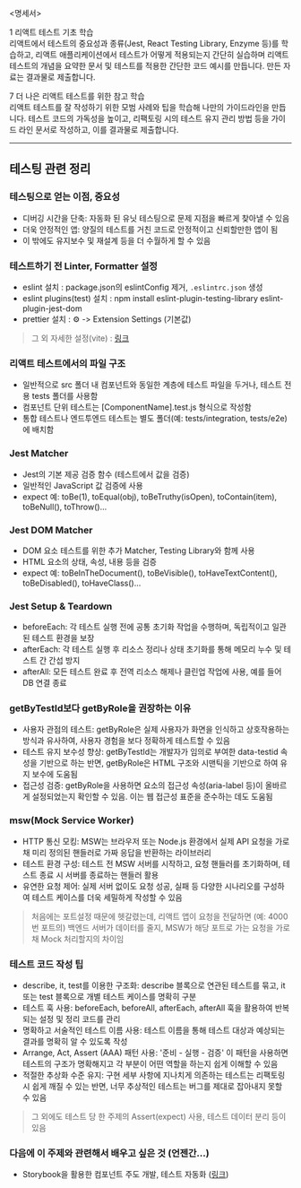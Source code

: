 <명세서>

1 리액트 테스트 기초 학습  
리액트에서 테스트의 중요성과 종류(Jest, React Testing Library, Enzyme 등)를 학습하고, 리액트 애플리케이션에서 테스트가 어떻게 적용되는지 간단히 실습하며 리액트 테스트의 개념을 요약한 문서 및 테스트를 적용한 간단한 코드 예시를 만듭니다. 만든 자료는 결과물로 제출합니다.

7 더 나은 리액트 테스트를 위한 참고 학습  
리액트 테스트를 잘 작성하기 위한 모범 사례와 팁을 학습해 나만의 가이드라인을 만듭니다. 테스트 코드의 가독성을 높이고, 리팩토링 시의 테스트 유지 관리 방법 등을 가이드 라인 문서로 작성하고, 이를 결과물로 제출합니다.

---

## 테스팅 관련 정리

### 테스팅으로 얻는 이점, 중요성
- 디버깅 시간을 단축: 자동화 된 유닛 테스팅으로 문제 지점을 빠르게 찾아낼 수 있음
- 더욱 안정적인 앱: 양질의 테스트를 거친 코드로 안정적이고 신뢰할만한 앱이 됨
- 이 밖에도 유지보수 및 재설계 등을 더 수월하게 할 수 있음

### 테스트하기 전 Linter, Formatter 설정
- eslint 설치 : package.json의 eslintConfig 제거, `.eslintrc.json` 생성
- eslint plugins(test) 설치 : npm install eslint-plugin-testing-library eslint-plugin-jest-dom
- prettier 설치 : ⚙️ -> Extension Settings (기본값)

> 그 외 자세한 설정(vite) : [링크](https://app.diagrams.net/#G1n5lYnOvwAhb0f0LHlnK9K6e3EVPivI03#%7B%22pageId%22%3A%22xPqerJXdohP9GSeAmiIi%22%7D)

### 리액트 테스트에서의 파일 구조
- 일반적으로 src 폴더 내 컴포넌트와 동일한 계층에 테스트 파일을 두거나, 테스트 전용 tests 폴더를 사용함
- 컴포넌트 단위 테스트는 [ComponentName].test.js 형식으로 작성함
- 통합 테스트나 엔드투엔드 테스트는 별도 폴더(예: tests/integration, tests/e2e)에 배치함

### Jest Matcher
- Jest의 기본 제공 검증 함수 (테스트에서 값을 검증)
- 일반적인 JavaScript 값 검증에 사용
- expect 예: toBe(1), toEqual(obj), toBeTruthy(isOpen), toContain(item), toBeNull(), toThrow()...

### Jest DOM Matcher
- DOM 요소 테스트를 위한 추가 Matcher, Testing Library와 함께 사용
- HTML 요소의 상태, 속성, 내용 등을 검증
- expect 예: toBeInTheDocument(), toBeVisible(), toHaveTextContent(), toBeDisabled(), toHaveClass()...

### Jest Setup & Teardown
- beforeEach: 각 테스트 실행 전에 공통 초기화 작업을 수행하며, 독립적이고 일관된 테스트 환경을 보장
- afterEach: 각 테스트 실행 후 리소스 정리나 상태 초기화를 통해 메모리 누수 및 테스트 간 간섭 방지
- afterAll: 모든 테스트 완료 후 전역 리소스 해제나 클린업 작업에 사용, 예를 들어 DB 연결 종료

### getByTestId보다 getByRole을 권장하는 이유
- 사용자 관점의 테스트: getByRole은 실제 사용자가 화면을 인식하고 상호작용하는 방식과 유사하여, 사용자 경험을 보다 정확하게 테스트할 수 있음
- 테스트 유지 보수성 향상: getByTestId는 개발자가 임의로 부여한 data-testid 속성을 기반으로 하는 반면, getByRole은 HTML 구조와 시맨틱을 기반으로 하여 유지 보수에 도움됨
- 접근성 검증: getByRole을 사용하면 요소의 접근성 속성(aria-label 등)이 올바르게 설정되었는지 확인할 수 있음. 이는 웹 접근성 표준을 준수하는 데도 도움됨

### msw(Mock Service Worker)
- HTTP 통신 모킹: MSW는 브라우저 또는 Node.js 환경에서 실제 API 요청을 가로채 미리 정의된 핸들러로 가짜 응답을 반환하는 라이브러리
- 테스트 환경 구성: 테스트 전 MSW 서버를 시작하고, 요청 핸들러를 초기화하며, 테스트 종료 시 서버를 종료하는 핸들러 활용
- 유연한 요청 제어: 실제 서버 없이도 요청 성공, 실패 등 다양한 시나리오를 구성하여 테스트 케이스를 더욱 세밀하게 작성할 수 있음

> 처음에는 포트설정 때문에 헷갈렸는데, 리액트 앱이 요청을 전달하면 (예: 4000번 포트의) 백엔드 서버가 데이터를 줄지, MSW가 해당 포트로 가는 요청을 가로채 Mock 처리할지의 차이임

### 테스트 코드 작성 팁
- describe, it, test를 이용한 구조화: describe 블록으로 연관된 테스트를 묶고, it 또는 test 블록으로 개별 테스트 케이스를 명확히 구분
- 테스트 훅 사용: beforeEach, beforeAll, afterEach, afterAll 훅을 활용하여 반복되는 설정 및 정리 코드를 관리
- 명확하고 서술적인 테스트 이름 사용: 테스트 이름을 통해 테스트 대상과 예상되는 결과를 명확히 알 수 있도록 작성
- Arrange, Act, Assert (AAA) 패턴 사용: '준비 - 실행 - 검증' 이 패턴을 사용하면 테스트의 구조가 명확해지고 각 부분이 어떤 역할을 하는지 쉽게 이해할 수 있음
- 적절한 추상화 수준 유지: 구현 세부 사항에 지나치게 의존하는 테스트는 리팩토링 시 쉽게 깨질 수 있는 반면, 너무 추상적인 테스트는 버그를 제대로 잡아내지 못할 수 있음

> 그 외에도 테스트 당 한 주제의 Assert(expect) 사용, 테스트 데이터 분리 등이 있음

### 다음에 이 주제와 관련해서 배우고 싶은 것 (언젠간...)
- Storybook을 활용한 컴포넌트 주도 개발, 테스트 자동화 ([링크](https://www.youtube.com/watch?v=CBLPEeayqYo))
